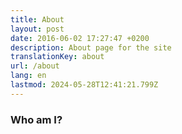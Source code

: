 ```yaml
---
title: About
layout: post
date: 2016-06-02 17:27:47 +0200
description: About page for the site
translationKey: about
url: /about
lang: en
lastmod: 2024-05-28T12:41:21.799Z
---
```


### Who am I?
